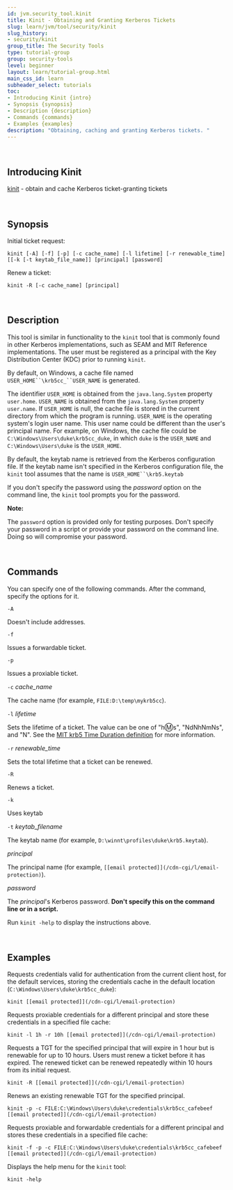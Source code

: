 ```yaml
---
id: jvm.security_tool.kinit
title: Kinit - Obtaining and Granting Kerberos Tickets
slug: learn/jvm/tool/security/kinit
slug_history:
- security/kinit
group_title: The Security Tools
type: tutorial-group
group: security-tools
level: beginner
layout: learn/tutorial-group.html
main_css_id: learn
subheader_select: tutorials
toc:
- Introducing Kinit {intro}
- Synopsis {synopsis}
- Description {description}
- Commands {commands}
- Examples {examples}
description: "Obtaining, caching and granting Kerberos tickets. "
---
```



<a id="intro">&nbsp;</a>
## Introducing Kinit
[kinit](doc:kinit) - obtain and cache Kerberos ticket-granting tickets

<a id="synopsis">&nbsp;</a>
## Synopsis

Initial ticket request:
```shell
kinit [-A] [-f] [-p] [-c cache_name] [-l lifetime] [-r renewable_time] [[-k [-t keytab_file_name]] [principal] [password]
```

Renew a ticket:
```shell
kinit -R [-c cache_name] [principal]
```

<a id="description">&nbsp;</a>
## Description

This tool is similar in functionality to the `kinit` tool that is commonly found in other Kerberos implementations, such as SEAM and MIT Reference implementations. The user must be registered as a principal with the Key Distribution Center (KDC) prior to running `kinit`.

By default, on Windows, a cache file named `USER_HOME``\krb5cc_``USER_NAME` is generated.

The identifier `USER_HOME` is obtained from the `java.lang.System` property `user.home`. `USER_NAME` is obtained from the `java.lang.System` property `user.name`.
If `USER_HOME` is null, the cache file is stored in the current directory from which the program is running. `USER_NAME` is the operating system's login user name.
This user name could be different than the user's principal name.
For example, on Windows, the cache file could be `C:\Windows\Users\duke\krb5cc_duke`, in which `duke` is the `USER_NAME` and `C:\Windows\Users\duke` is the `USER_HOME`.

By default, the keytab name is retrieved from the Kerberos configuration file. If the keytab name isn't specified in the Kerberos configuration file,
the `kinit` tool assumes that the name is `USER_HOME``\krb5.keytab`

If you don't specify the password using the _password_ option on the command line, the `kinit` tool prompts you for the password.

**Note:**

The `password` option is provided only for testing purposes. Don't specify your password in a script or provide your password on the command line.
Doing so will compromise your password.

<a id="commands">&nbsp;</a>
## Commands

You can specify one of the following commands. After the command, specify the options for it.

`-A`

Doesn't include addresses.

`-f`

Issues a forwardable ticket.

`-p`

Issues a proxiable ticket.

`-c` _cache\_name_

The cache name (for example, `FILE:D:\temp\mykrb5cc`).

`-l` _lifetime_

Sets the lifetime of a ticket. The value can be one of "h:m:s", "NdNhNmNs", and "N". See the [MIT krb5 Time Duration definition](http://web.mit.edu/kerberos/krb5-1.17/doc/basic/date_format.html#duration) for more information.

`-r` _renewable\_time_

Sets the total lifetime that a ticket can be renewed.

`-R`

Renews a ticket.

`-k`

Uses keytab

`-t` _keytab\_filename_

The keytab name (for example, `D:\winnt\profiles\duke\krb5.keytab`).

_principal_

The principal name (for example, `[[email protected]](/cdn-cgi/l/email-protection)`).

_password_

The _principal_'s Kerberos password. **Don't specify this on the command line or in a script.**

Run `kinit -help` to display the instructions above.

<a id="examples">&nbsp;</a>
## Examples

Requests credentials valid for authentication from the current client host, for the default services, storing the credentials cache in the default location (`C:\Windows\Users\duke\krb5cc_duke`):
```shell
kinit [[email protected]](/cdn-cgi/l/email-protection)
```

Requests proxiable credentials for a different principal and store these credentials in a specified file cache:
```shell
kinit -l 1h -r 10h [[email protected]](/cdn-cgi/l/email-protection)
```

Requests a TGT for the specified principal that will expire in 1 hour but is renewable for up to 10 hours. Users must renew a ticket before it has expired. The renewed ticket can be renewed repeatedly within 10 hours from its initial request.
```shell
kinit -R [[email protected]](/cdn-cgi/l/email-protection)
```

Renews an existing renewable TGT for the specified principal.
```shell
kinit -p -c FILE:C:\Windows\Users\duke\credentials\krb5cc_cafebeef [[email protected]](/cdn-cgi/l/email-protection)
```

Requests proxiable and forwardable credentials for a different principal and stores these credentials in a specified file cache:
```shell
kinit -f -p -c FILE:C:\Windows\Users\duke\credentials\krb5cc_cafebeef [[email protected]](/cdn-cgi/l/email-protection)
```

Displays the help menu for the `kinit` tool:
```shell
kinit -help
```
